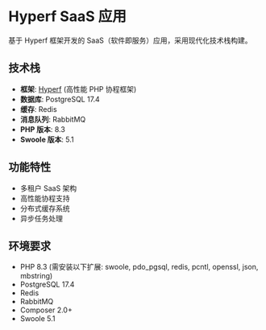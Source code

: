# Hyperf SaaS 应用

基于 Hyperf 框架开发的  SaaS（软件即服务）应用，采用现代化技术栈构建。

## 技术栈

- **框架**: [Hyperf](https://www.hyperf.io/) (高性能 PHP 协程框架)
- **数据库**: PostgreSQL 17.4
- **缓存**: Redis
- **消息队列**: RabbitMQ
- **PHP 版本**: 8.3
- **Swoole 版本**: 5.1

## 功能特性

- 多租户 SaaS 架构
- 高性能协程支持
- 分布式缓存系统
- 异步任务处理

## 环境要求

- PHP 8.3 (需安装以下扩展: swoole, pdo_pgsql, redis, pcntl, openssl, json, mbstring)
- PostgreSQL 17.4
- Redis
- RabbitMQ
- Composer 2.0+
- Swoole 5.1
